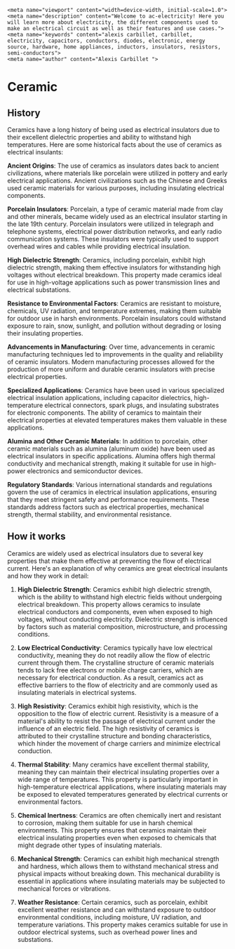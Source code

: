     <meta name="viewport" content="width=device-width, initial-scale=1.0">
    <meta name="description" content="Welcome to ac-electricity! Here you will learn more about electricity, the different components used to make an electrical circuit as well as their features and use cases.">
    <meta name="keywords" content="alexis carbillet, carbillet, electricity, capacitors, conductors, diodes, electronic, energy source, hardware, home appliances, inductors, insulators, resistors, semi-conductors">
    <meta name="author" content="Alexis Carbillet ">
</head>

# Ceramic

## History

Ceramics have a long history of being used as electrical insulators due to their excellent dielectric properties and ability to withstand high temperatures. Here are some historical facts about the use of ceramics as electrical insulants:

**Ancient Origins**: The use of ceramics as insulators dates back to ancient civilizations, where materials like porcelain were utilized in pottery and early electrical applications. Ancient civilizations such as the Chinese and Greeks used ceramic materials for various purposes, including insulating electrical components.

**Porcelain Insulators**: Porcelain, a type of ceramic material made from clay and other minerals, became widely used as an electrical insulator starting in the late 19th century. Porcelain insulators were utilized in telegraph and telephone systems, electrical power distribution networks, and early radio communication systems. These insulators were typically used to support overhead wires and cables while providing electrical insulation.

**High Dielectric Strength**: Ceramics, including porcelain, exhibit high dielectric strength, making them effective insulators for withstanding high voltages without electrical breakdown. This property made ceramics ideal for use in high-voltage applications such as power transmission lines and electrical substations.

**Resistance to Environmental Factors**: Ceramics are resistant to moisture, chemicals, UV radiation, and temperature extremes, making them suitable for outdoor use in harsh environments. Porcelain insulators could withstand exposure to rain, snow, sunlight, and pollution without degrading or losing their insulating properties.

**Advancements in Manufacturing**: Over time, advancements in ceramic manufacturing techniques led to improvements in the quality and reliability of ceramic insulators. Modern manufacturing processes allowed for the production of more uniform and durable ceramic insulators with precise electrical properties.

**Specialized Applications**: Ceramics have been used in various specialized electrical insulation applications, including capacitor dielectrics, high-temperature electrical connectors, spark plugs, and insulating substrates for electronic components. The ability of ceramics to maintain their electrical properties at elevated temperatures makes them valuable in these applications.

**Alumina and Other Ceramic Materials**: In addition to porcelain, other ceramic materials such as alumina (aluminum oxide) have been used as electrical insulators in specific applications. Alumina offers high thermal conductivity and mechanical strength, making it suitable for use in high-power electronics and semiconductor devices.

**Regulatory Standards**: Various international standards and regulations govern the use of ceramics in electrical insulation applications, ensuring that they meet stringent safety and performance requirements. These standards address factors such as electrical properties, mechanical strength, thermal stability, and environmental resistance.

## How it works

Ceramics are widely used as electrical insulators due to several key properties that make them effective at preventing the flow of electrical current. Here's an explanation of why ceramics are great electrical insulants and how they work in detail:

1. **High Dielectric Strength**: Ceramics exhibit high dielectric strength, which is the ability to withstand high electric fields without undergoing electrical breakdown. This property allows ceramics to insulate electrical conductors and components, even when exposed to high voltages, without conducting electricity. Dielectric strength is influenced by factors such as material composition, microstructure, and processing conditions.

2. **Low Electrical Conductivity**: Ceramics typically have low electrical conductivity, meaning they do not readily allow the flow of electric current through them. The crystalline structure of ceramic materials tends to lack free electrons or mobile charge carriers, which are necessary for electrical conduction. As a result, ceramics act as effective barriers to the flow of electricity and are commonly used as insulating materials in electrical systems.

3. **High Resistivity**: Ceramics exhibit high resistivity, which is the opposition to the flow of electric current. Resistivity is a measure of a material's ability to resist the passage of electrical current under the influence of an electric field. The high resistivity of ceramics is attributed to their crystalline structure and bonding characteristics, which hinder the movement of charge carriers and minimize electrical conduction.

4. **Thermal Stability**: Many ceramics have excellent thermal stability, meaning they can maintain their electrical insulating properties over a wide range of temperatures. This property is particularly important in high-temperature electrical applications, where insulating materials may be exposed to elevated temperatures generated by electrical currents or environmental factors.

5. **Chemical Inertness**: Ceramics are often chemically inert and resistant to corrosion, making them suitable for use in harsh chemical environments. This property ensures that ceramics maintain their electrical insulating properties even when exposed to chemicals that might degrade other types of insulating materials.

6. **Mechanical Strength**: Ceramics can exhibit high mechanical strength and hardness, which allows them to withstand mechanical stress and physical impacts without breaking down. This mechanical durability is essential in applications where insulating materials may be subjected to mechanical forces or vibrations.

7. **Weather Resistance**: Certain ceramics, such as porcelain, exhibit excellent weather resistance and can withstand exposure to outdoor environmental conditions, including moisture, UV radiation, and temperature variations. This property makes ceramics suitable for use in outdoor electrical systems, such as overhead power lines and substations.

